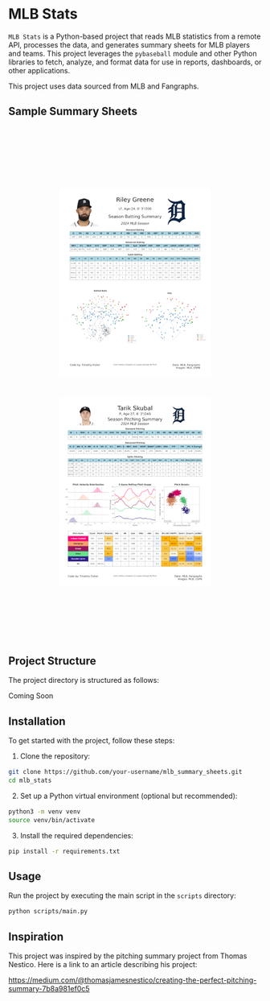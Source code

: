 

# MLB Stats

`MLB Stats` is a Python-based project that reads MLB statistics from a remote API, processes the data, and generates summary sheets for MLB players and teams. This project leverages the `pybaseball` module and other Python libraries to fetch, analyze, and format data for use in reports, dashboards, or other applications.

This project uses data sourced from MLB and Fangraphs.

## Sample Summary Sheets


<h1 align="center" style="padding:100px">
<img src="docs/images/batter_summary_riley_greene.png?sanitize=true" alt="Riley Greene Batter Sheet" width="300" />
&nbsp;&nbsp;&nbsp;&nbsp;&nbsp;&nbsp;&nbsp;&nbsp;&nbsp;&nbsp;&nbsp;&nbsp;&nbsp;&nbsp;&nbsp;&nbsp;&nbsp;&nbsp;&nbsp;
<img src="docs/images/pitcher_summary_tarik_skubal.png?sanitize=true" alt="Tarik Skubal Pitcher Sheet" width="300"/>
</h1>


## Project Structure

  

The project directory is structured as follows:

Coming Soon

  
  

## Installation


To get started with the project, follow these steps:

1. Clone the repository:

```bash
git clone https://github.com/your-username/mlb_summary_sheets.git
cd mlb_stats
```

2. Set up a Python virtual environment (optional but recommended):
```bash
python3 -m venv venv
source venv/bin/activate
```

3. Install the required dependencies:

```bash
pip install -r requirements.txt
```

## Usage

Run the project by executing the main script in the `scripts` directory:
```bash
python scripts/main.py
```

## Inspiration

This project was inspired by the pitching summary project from Thomas Nestico. Here is a link to an article describing his project:

https://medium.com/@thomasjamesnestico/creating-the-perfect-pitching-summary-7b8a981ef0c5
